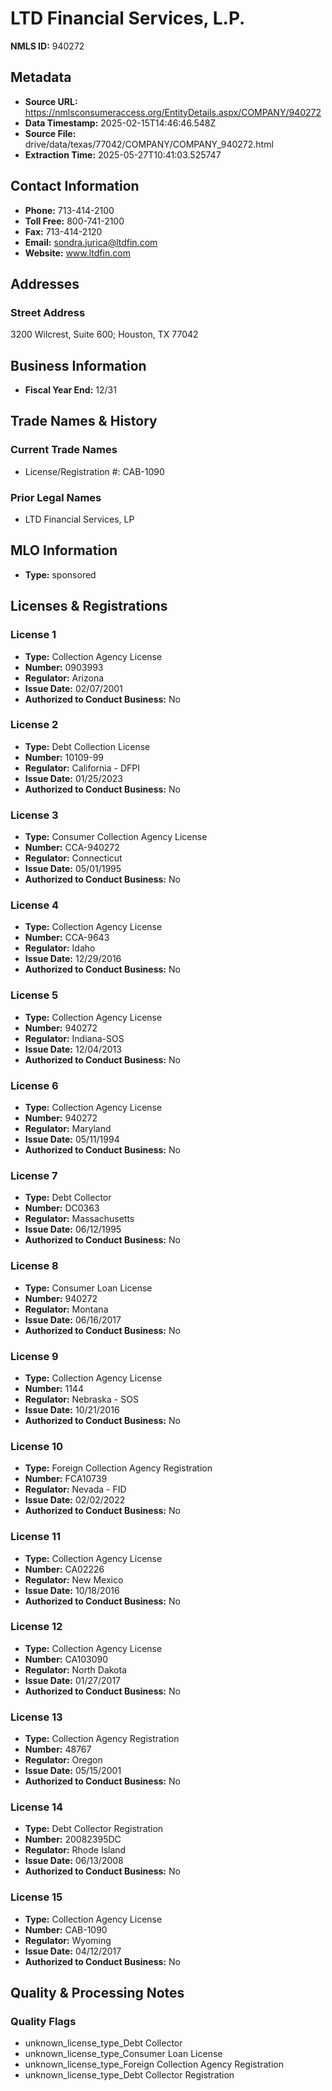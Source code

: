 # LTD Financial Services, L.P.

**NMLS ID:** 940272

## Metadata
- **Source URL:** https://nmlsconsumeraccess.org/EntityDetails.aspx/COMPANY/940272
- **Data Timestamp:** 2025-02-15T14:46:46.548Z
- **Source File:** drive/data/texas/77042/COMPANY/COMPANY_940272.html
- **Extraction Time:** 2025-05-27T10:41:03.525747

## Contact Information
- **Phone:** 713-414-2100
- **Toll Free:** 800-741-2100
- **Fax:** 713-414-2120
- **Email:** sondra.jurica@ltdfin.com
- **Website:** www.ltdfin.com

## Addresses
### Street Address
3200 Wilcrest, Suite 600; Houston, TX 77042

## Business Information
- **Fiscal Year End:** 12/31

## Trade Names & History
### Current Trade Names
- License/Registration #: CAB-1090

### Prior Legal Names
- LTD Financial Services, LP

## MLO Information
- **Type:** sponsored

## Licenses & Registrations

### License 1
- **Type:** Collection Agency License
- **Number:** 0903993
- **Regulator:** Arizona
- **Issue Date:** 02/07/2001
- **Authorized to Conduct Business:** No

### License 2
- **Type:** Debt Collection License
- **Number:** 10109-99
- **Regulator:** California - DFPI
- **Issue Date:** 01/25/2023
- **Authorized to Conduct Business:** No

### License 3
- **Type:** Consumer Collection Agency License
- **Number:** CCA-940272
- **Regulator:** Connecticut
- **Issue Date:** 05/01/1995
- **Authorized to Conduct Business:** No

### License 4
- **Type:** Collection Agency License
- **Number:** CCA-9643
- **Regulator:** Idaho
- **Issue Date:** 12/29/2016
- **Authorized to Conduct Business:** No

### License 5
- **Type:** Collection Agency License
- **Number:** 940272
- **Regulator:** Indiana-SOS
- **Issue Date:** 12/04/2013
- **Authorized to Conduct Business:** No

### License 6
- **Type:** Collection Agency License
- **Number:** 940272
- **Regulator:** Maryland
- **Issue Date:** 05/11/1994
- **Authorized to Conduct Business:** No

### License 7
- **Type:** Debt Collector
- **Number:** DC0363
- **Regulator:** Massachusetts
- **Issue Date:** 06/12/1995
- **Authorized to Conduct Business:** No

### License 8
- **Type:** Consumer Loan License
- **Number:** 940272
- **Regulator:** Montana
- **Issue Date:** 06/16/2017
- **Authorized to Conduct Business:** No

### License 9
- **Type:** Collection Agency License
- **Number:** 1144
- **Regulator:** Nebraska - SOS
- **Issue Date:** 10/21/2016
- **Authorized to Conduct Business:** No

### License 10
- **Type:** Foreign Collection Agency Registration
- **Number:** FCA10739
- **Regulator:** Nevada - FID
- **Issue Date:** 02/02/2022
- **Authorized to Conduct Business:** No

### License 11
- **Type:** Collection Agency License
- **Number:** CA02226
- **Regulator:** New Mexico
- **Issue Date:** 10/18/2016
- **Authorized to Conduct Business:** No

### License 12
- **Type:** Collection Agency License
- **Number:** CA103090
- **Regulator:** North Dakota
- **Issue Date:** 01/27/2017
- **Authorized to Conduct Business:** No

### License 13
- **Type:** Collection Agency Registration
- **Number:** 48767
- **Regulator:** Oregon
- **Issue Date:** 05/15/2001
- **Authorized to Conduct Business:** No

### License 14
- **Type:** Debt Collector Registration
- **Number:** 20082395DC
- **Regulator:** Rhode Island
- **Issue Date:** 06/13/2008
- **Authorized to Conduct Business:** No

### License 15
- **Type:** Collection Agency License
- **Number:** CAB-1090
- **Regulator:** Wyoming
- **Issue Date:** 04/12/2017
- **Authorized to Conduct Business:** No

## Quality & Processing Notes
### Quality Flags
- unknown_license_type_Debt Collector
- unknown_license_type_Consumer Loan License
- unknown_license_type_Foreign Collection Agency Registration
- unknown_license_type_Debt Collector Registration
